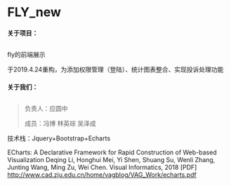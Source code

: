 # FLY_new
#### 关于项目：
##
fly的前端展示

于2019.4.24重构，为添加权限管理（登陆）、统计图表整合、实现投诉处理功能

#### 关于我们：
##
> 负责人：应圆中
> 
> 成员：冯博 林英琮 吴泽成

技术栈：Jquery+Bootstrap+Echarts

ECharts: A Declarative Framework for Rapid Construction of Web-based Visualization
Deqing Li, Honghui Mei, Yi Shen, Shuang Su, Wenli Zhang, Junting Wang, Ming Zu, Wei Chen.
Visual Informatics, 2018 [PDF]
http://www.cad.zju.edu.cn/home/vagblog/VAG_Work/echarts.pdf
